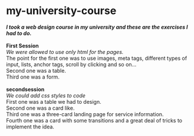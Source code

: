 # my-university-course
<b><i> I took a web design course in my university and these are the exercises I had to do. </i></b>
<br><br>
<b> First Session </b>
<br>
<i>We were allowed to use only html for the pages.</i>
<br>
The point for the first one was to use images, meta tags, different types of input, lists, anchor tags, scroll by clicking and so on...
<br>
Second one was a table.
<br>
Third one was a form.
<br><br>
<b>secondsession</b>
<br>
<i>We could add css styles to code</i>
<br>
First one was a table we had to design.
<br>
Second one was a card like.
<br>
Third one was a three-card landing page for service information.
<br>
Fourth one was a card with some transitions and a great deal of tricks to implement the idea.
